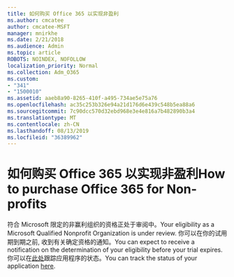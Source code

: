 ```yaml
---
title: 如何购买 Office 365 以实现非盈利
ms.author: cmcatee
author: cmcatee-MSFT
manager: mnirkhe
ms.date: 2/21/2018
ms.audience: Admin
ms.topic: article
ROBOTS: NOINDEX, NOFOLLOW
localization_priority: Normal
ms.collection: Adm_O365
ms.custom:
- "341"
- "1500010"
ms.assetid: aaeb8a90-8265-410f-a495-734ae5e75a76
ms.openlocfilehash: ac35c253b326e94a21d176d6e439c548b5ea88a6
ms.sourcegitcommit: 7c90dcc570d32ebd968e3e4e816a7b482890b3a4
ms.translationtype: MT
ms.contentlocale: zh-CN
ms.lasthandoff: 08/13/2019
ms.locfileid: "36389962"
---
```

# <a name="how-to-purchase-office-365-for-non-profits"></a><span data-ttu-id="bf4d5-102">如何购买 Office 365 以实现非盈利</span><span class="sxs-lookup"><span data-stu-id="bf4d5-102">How to purchase Office 365 for Non-profits</span></span>

<span data-ttu-id="bf4d5-103">符合 Microsoft 限定的非赢利组织的资格正处于审阅中。</span><span class="sxs-lookup"><span data-stu-id="bf4d5-103">Your eligibility as a Microsoft Qualified Nonprofit Organization is under review.</span></span> <span data-ttu-id="bf4d5-104">你可以在你的试用期到期之前, 收到有关确定资格的通知。</span><span class="sxs-lookup"><span data-stu-id="bf4d5-104">You can expect to receive a notification on the determination of your eligibility before your trial expires.</span></span> <span data-ttu-id="bf4d5-105">你可以在[此处](http://eligibilityweb.azurewebsites.net/)跟踪应用程序的状态。</span><span class="sxs-lookup"><span data-stu-id="bf4d5-105">You can track the status of your application [here](http://eligibilityweb.azurewebsites.net/).</span></span>